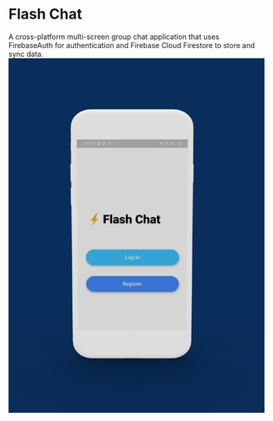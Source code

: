 # Flash Chat

A cross-platform multi-screen group chat application that uses FirebaseAuth for authentication and Firebase Cloud Firestore to store and sync data.
![Image of Yaktocat](https://raw.githubusercontent.com/MananKaur/Flash-Chat/master/images/threed_mockup%20(1).png?v=4&s=20)

